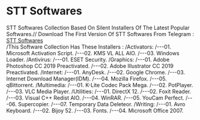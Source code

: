 # STT Softwares
STT Softwares Collection Based On Silent Installers Of The Latest Popular Softwares.//
Download The First Version Of STT Softwares From Telegram : [STT Softwares](https://t.me/shimultechtips_files/73)\
/This Software Collection Has These Installers :
/Activators:
/---01. Microsoft Activation Script.
/---02. KMS VL ALL AIO.
/---03. Windows Loader.
/Antivirus:
/---01. ESET Security.
/Graphics:
/---01. Adobe Photoshop CC 2019 Preactivated.
/---02. Adobe Illustrator CC 2019 Preactivated.
/Internet:
/---01. AnyDesk.
/---02. Google Chrome.
/---03. Internet Download Manager(IDM).
/---04. Mozilla Firefox.
/---05. qBittorrent.
/Multimedia:
/---01. K-Lite Codec Pack Mega.
/---02. PotPlayer.
/---03. VLC Media Player.
/Utilities:
/---01. DirectX 12.
/---02. Foxit Reader.
/---03. Visual C++ Redist AIO.
/---04. WinRAR.
/---05. YouCam Perfect.
/---06. Supercopier.
/---07. Temporary Data Deleteor.
/Writing:
/---01. Avro Keyboard.
/---02. Bijoy 52.
/---03. Fonts.
/---04. Microsoft Office 2007.
